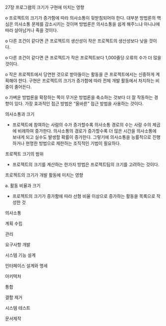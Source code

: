 27장 프로그램의 크기가 구현에 미치는 영향

o 프로젝트의 크기가 증가함에 따라 의사소통이 뒷받침되어야 한다. 대부분 방법론의 핵심은 의사소통 문제를 감소시키는 것이며 방법론은 의사소통을 쉽게 해주느냐 아니냐에 따라 살아남거나 죽을 것이다.

o 다른 조건이 같다면 큰 프로젝트의 생산성이 작은 프로젝트의 생산성보다 낮을 것이다.

o 다른 조건이 같다면 큰 프로젝트가 작은 프로젝트보다 1,000줄당 오류의 수가 더 많을 것이다.

o 작은 프로젝트에서 당연한 것으로 받아들이는 활동을 큰 프로젝트에서는 신중하게 계획해야 한다. 구현은 프로젝트의 크기가 증가함에 따라 전체 개발 활동에서 차지하는 비중이 줄어든다.

o 가벼운 방법론을 확장하는 쪽이 무거운 방법론을 축소하는 것보다 더 잘 작동하는 경향이 있다. 가장 효과적인 접근 방법은 “올바른” 접근 방법을 사용하는 것이다.

 

의사소통과 크기

- 프로젝트에 참여하는 사람의 수가 증가할수록 의사소통 경로의 수는 사람 수의 제곱에 비례하여 증가한다. 의사소통의 경로가 증가할수록 더 많은 시간을 의사소통에 보내게 되고 실수도 발생할 확률이 증가한다. 그렇기에 의사소통을 능률적으로 진행하거나 현명한 방법으로 제한하는 조직적인 기법이 필요하다.

 

프로젝트 크기의 범위

- 프로젝트의 크기를 계산하는 한가지 방법은 프로젝트팀의 크기를 고려하는 것이다.

 

프로젝트의 크기가 개발 활동에 미치는 영향

a. 활동 비율과 크기

- 프로젝트의 크기가 증가함에 따라 선형 비율 이상으로 증가하는 활동을 목록으로 작성한 것

의사소통

계획 수립

관리

요구사항 개발

시스템 기능 설계

인터페이스 설계와 명세

아키텍처

통합

결함 제거

시스템 테스트

문서제작